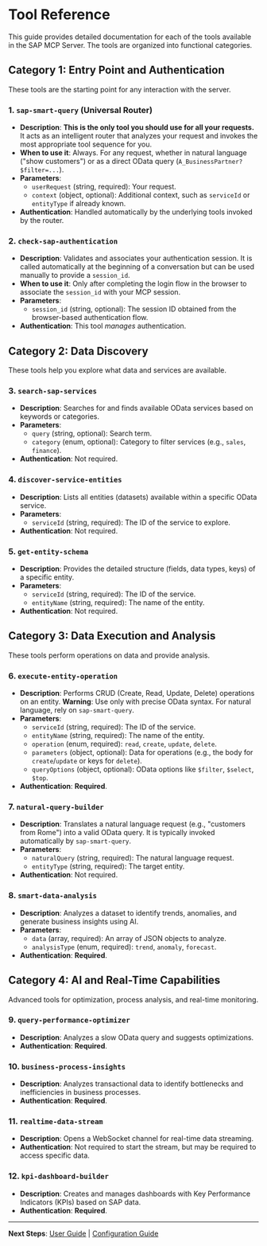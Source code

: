 # Tool Reference

This guide provides detailed documentation for each of the tools available in the SAP MCP Server. The tools are organized into functional categories.

## Category 1: Entry Point and Authentication

These tools are the starting point for any interaction with the server.

### 1. `sap-smart-query` (Universal Router)

-   **Description**: **This is the only tool you should use for all your requests.** It acts as an intelligent router that analyzes your request and invokes the most appropriate tool sequence for you.
-   **When to use it**: Always. For any request, whether in natural language ("show customers") or as a direct OData query (`A_BusinessPartner?$filter=...`).
-   **Parameters**:
    -   `userRequest` (string, required): Your request.
    -   `context` (object, optional): Additional context, such as `serviceId` or `entityType` if already known.
-   **Authentication**: Handled automatically by the underlying tools invoked by the router.

### 2. `check-sap-authentication`

-   **Description**: Validates and associates your authentication session. It is called automatically at the beginning of a conversation but can be used manually to provide a `session_id`.
-   **When to use it**: Only after completing the login flow in the browser to associate the `session_id` with your MCP session.
-   **Parameters**:
    -   `session_id` (string, optional): The session ID obtained from the browser-based authentication flow.
-   **Authentication**: This tool *manages* authentication.

## Category 2: Data Discovery

These tools help you explore what data and services are available.

### 3. `search-sap-services`

-   **Description**: Searches for and finds available OData services based on keywords or categories.
-   **Parameters**:
    -   `query` (string, optional): Search term.
    -   `category` (enum, optional): Category to filter services (e.g., `sales`, `finance`).
-   **Authentication**: Not required.

### 4. `discover-service-entities`

-   **Description**: Lists all entities (datasets) available within a specific OData service.
-   **Parameters**:
    -   `serviceId` (string, required): The ID of the service to explore.
-   **Authentication**: Not required.

### 5. `get-entity-schema`

-   **Description**: Provides the detailed structure (fields, data types, keys) of a specific entity.
-   **Parameters**:
    -   `serviceId` (string, required): The ID of the service.
    -   `entityName` (string, required): The name of the entity.
-   **Authentication**: Not required.

## Category 3: Data Execution and Analysis

These tools perform operations on data and provide analysis.

### 6. `execute-entity-operation`

-   **Description**: Performs CRUD (Create, Read, Update, Delete) operations on an entity. **Warning**: Use only with precise OData syntax. For natural language, rely on `sap-smart-query`.
-   **Parameters**:
    -   `serviceId` (string, required): The ID of the service.
    -   `entityName` (string, required): The name of the entity.
    -   `operation` (enum, required): `read`, `create`, `update`, `delete`.
    -   `parameters` (object, optional): Data for operations (e.g., the body for `create`/`update` or keys for `delete`).
    -   `queryOptions` (object, optional): OData options like `$filter`, `$select`, `$top`.
-   **Authentication**: **Required**.

### 7. `natural-query-builder`

-   **Description**: Translates a natural language request (e.g., "customers from Rome") into a valid OData query. It is typically invoked automatically by `sap-smart-query`.
-   **Parameters**:
    -   `naturalQuery` (string, required): The natural language request.
    -   `entityType` (string, required): The target entity.
-   **Authentication**: Not required.

### 8. `smart-data-analysis`

-   **Description**: Analyzes a dataset to identify trends, anomalies, and generate business insights using AI.
-   **Parameters**:
    -   `data` (array, required): An array of JSON objects to analyze.
    -   `analysisType` (enum, required): `trend`, `anomaly`, `forecast`.
-   **Authentication**: **Required**.

## Category 4: AI and Real-Time Capabilities

Advanced tools for optimization, process analysis, and real-time monitoring.

### 9. `query-performance-optimizer`

-   **Description**: Analyzes a slow OData query and suggests optimizations.
-   **Authentication**: **Required**.

### 10. `business-process-insights`

-   **Description**: Analyzes transactional data to identify bottlenecks and inefficiencies in business processes.
-   **Authentication**: **Required**.

### 11. `realtime-data-stream`

-   **Description**: Opens a WebSocket channel for real-time data streaming.
-   **Authentication**: Not required to start the stream, but may be required to access specific data.

### 12. `kpi-dashboard-builder`

-   **Description**: Creates and manages dashboards with Key Performance Indicators (KPIs) based on SAP data.
-   **Authentication**: **Required**.

---

**Next Steps**: [User Guide](./USER_GUIDE.md) | [Configuration Guide](./CONFIGURATION.md)